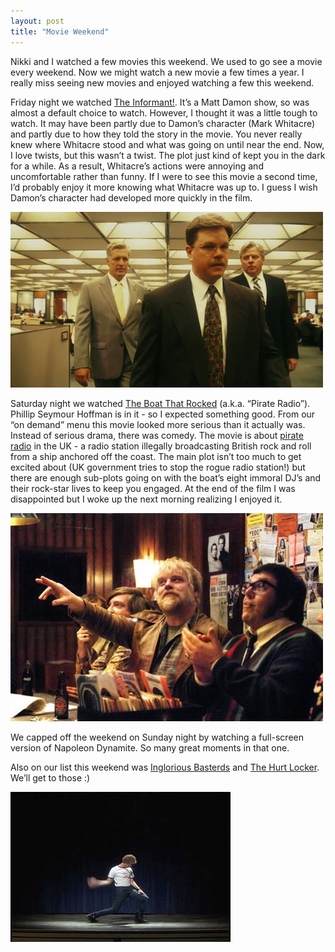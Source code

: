 ```yaml
---
layout: post
title: "Movie Weekend"
---
```



<p>Nikki and I watched a few movies this weekend. We used to go see a movie every weekend. Now we might watch a new movie a few times a year. I really miss seeing new movies and enjoyed watching a few this weekend.</p>
















  
<p>Friday night we watched <a href="http://www.imdb.com/title/tt1130080/" target="_blank">The Informant!</a>. It&#8217;s a Matt Damon show, so was almost a default choice to watch. However, I thought it was a little tough to watch. It may have been partly due to Damon&#8217;s character (Mark Whitacre) and partly due to how they told the story in the movie. You never really knew where Whitacre stood and what was going on until near the end. Now, I love twists, but this wasn&#8217;t a twist. The plot just kind of kept you in the dark for a while. As a result, Whitacre&#8217;s actions were annoying and uncomfortable rather than funny. If I were to see this movie a second time, I&#8217;d probably enjoy it more knowing what Whitacre was up to. I guess I wish Damon&#8217;s character had developed more quickly in the film.</p>
















  
<p><img src="/hodsmedia/515616511_1.jpg" alt=""/></p>
















  
<p>Saturday night we watched <a href="http://www.imdb.com/title/tt1131729/" target="_blank">The Boat That Rocked</a> (a.k.a. &#8220;Pirate Radio&#8221;). Phillip Seymour Hoffman is in it - so I expected something good. From our &#8220;on demand&#8221; menu this movie looked more serious than it actually was. Instead of serious drama, there was comedy. The movie is about <a href="http://en.wikipedia.org/wiki/Pirate_radio_in_Europe" target="_blank">pirate radio</a> in the UK - a radio station illegally broadcasting British rock and roll from a ship anchored off the coast. The main plot isn&#8217;t too much to get excited about (UK government tries to stop the rogue radio station!) but there are enough sub-plots going on with the boat&#8217;s eight immoral DJ&#8217;s and their rock-star lives to keep you engaged. At the end of the film I was disappointed but I woke up the next morning realizing I enjoyed it.</p>
















  
<p><img src="/hodsmedia/515616511_2.jpg" alt=""/></p>
















  
<p>We capped off the weekend on Sunday night by watching a full-screen version of Napoleon Dynamite. So many great moments in that one.</p>
















  
<p>Also on our list this weekend was <a href="http://www.imdb.com/title/tt0361748/" target="_blank">Inglorious Basterds</a> and <a href="http://www.imdb.com/title/tt0887912/" target="_blank">The Hurt Locker</a>. We&#8217;ll get to those :)</p>
















  
<p><img src="/hodsmedia/515616511_3.jpg" alt=""/></p>
















